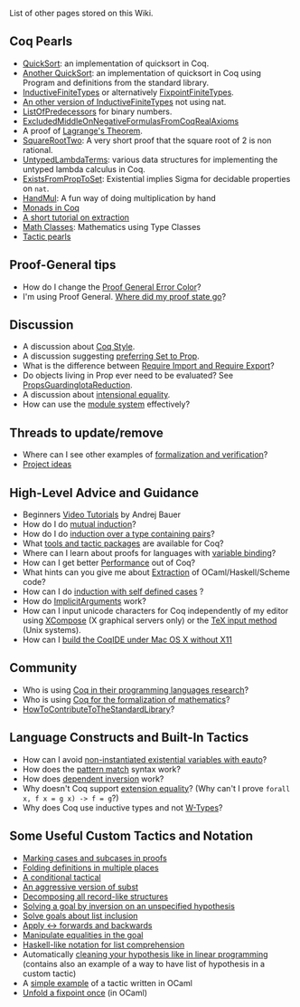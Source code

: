 List of other pages stored on this Wiki.

Coq Pearls
----------

-   [QuickSort](QuickSort): an implementation of quicksort in Coq.
-   [Another QuickSort](http://www.lri.fr/~sozeau/research/russell/quicksort.html): an implementation of quicksort in Coq using Program and definitions from the standard library.
-   [InductiveFiniteTypes](InductiveFiniteTypes) or alternatively [FixpointFiniteTypes](FixpointFiniteTypes).
-   [An other version of InductiveFiniteTypes](AUGER_Enumerates) not using nat.
-   [ListOfPredecessors](ListOfPredecessors) for binary numbers.
-   [ExcludedMiddleOnNegativeFormulasFromCoqRealAxioms](ExcludedMiddleOnNegativeFormulasFromCoqRealAxioms)
-   A proof of [Lagrange's Theorem](LagrangesTheorem).
-   [SquareRootTwo](SquareRootTwo): A very short proof that the square root of 2 is non rational.
-   [UntypedLambdaTerms](UntypedLambdaTerms): various data structures for implementing the untyped lambda calculus in Coq.
-   [ExistsFromPropToSet](ExistsFromPropToSet): Existential implies Sigma for decidable properties on `nat`.
-   [HandMul](HandMul): A fun way of doing multiplication by hand
-   [Monads in Coq](AUGER_Monad)
-   [A short tutorial on extraction](AUGER_ExtractionTuto)
-   [Math Classes](MathClasses): Mathematics using Type Classes
- [Tactic pearls](LtacPearls)

Proof-General tips
-----------------------------

-   How do I change the [Proof General Error Color](Proof%20General%20Error%20Color)?
-   I'm using Proof General. [Where did my proof state go](Proof%20General%20Missing%20Proof%20State)?

Discussion
----------

-   A discussion about [Coq Style](CoqStyle).
-   A discussion suggesting [preferring Set to Prop](ExistsConsideredHarmful).
-   What is the difference between [Require Import and Require Export](Require_Import_and_Require_Export)?
-   Do objects living in Prop ever need to be evaluated? See [PropsGuardingIotaReduction](PropsGuardingIotaReduction).
-   A discussion about [intensional equality](IntensionalEquality).
-   How can use the [module system](ModuleSystem) effectively?

Threads to update/remove
------------------------

-   Where can I see other examples of [formalization and verification](FormalizedAndVerified)?
- [Project ideas](ProjectIdeas)

High-Level Advice and Guidance
------------------------------

-   Beginners [Video Tutorials](http://www.youtube.com/view_play_list?p=DD40A96C2ED54E99) by Andrej Bauer
-   How do I do [mutual induction](Mutual%20Induction)?
-   How do I do [induction over a type containing pairs](Induction%20over%20a%20type%20containing%20pairs)?
-   What [tools and tactic packages](Interfaces) are available for Coq?
-   Where can I learn about proofs for languages with [variable binding](BindingRepresentation)?
-   How can I get better [Performance](Performance) out of Coq?
-   What hints can you give me about [Extraction](Extraction) of OCaml/Haskell/Scheme code?
-   How can I do [induction with self defined cases](InductionWithSelfDefinedCases) ?
-   How do [ImplicitArguments](ImplicitArguments) work?
-   How can I input unicode characters for Coq independently of my editor using [XCompose](XComposeAndNotations) (X graphical servers only) or the [TeX input method](TeXInputMethodForUnicodeNotations) (Unix systems).
-   How can I [build the CoqIDE under Mac OS X without X11](BuildingCoqOnMac)

Community
---------

-   Who is using [Coq in their programming languages research](List%20of%20Coq%20PL%20Projects)?
-   Who is using [Coq for the formalization of mathematics](List%20of%20Coq%20Math%20Projects)?
-   [HowToContributeToTheStandardLibrary](HowToContributeToTheStandardLibrary)?

Language Constructs and Built-In Tactics
----------------------------------------

-   How can I avoid [non-instantiated existential variables with eauto](http://pauillac.inria.fr/pipermail/coq-club/2007/003186.html)?
-   How does the [pattern match](MatchAsInReturn) syntax work?
-   How does [dependent inversion](DependentInversion) work?
-   Why doesn't Coq support [extension equality](extensional_equality)? (Why can't I prove `forall x, f x = g x) -> f = g`?)
-   Why does Coq use inductive types and not [W-Types](WTypeInsteadOfInductiveTypes)?

Some Useful Custom Tactics and Notation
---------------------------------------

-   [Marking cases and subcases in proofs](Case%20(tactic))
-   [Folding definitions in multiple places](Folding%20tactics)
-   [A conditional tactical](if/then/else%20(tactical))
-   [An aggressive version of subst](subst++%20(tactic))
-   [Decomposing all record-like structures](decompose%20records%20(tactic))
-   [Solving a goal by inversion on an unspecified hypothesis](solve%20by%20inversion%20(tactic))
-   [Solve goals about list inclusion](InTac)
-   [Apply &lt;-&gt; forwards and backwards](AppFwdRev)
-   [Manipulate equalities in the goal](LhsRhsTactic)
-   [Haskell-like notation for list comprehension](ListComprehensionNotation)
-   Automatically [cleaning your hypothesis like in linear programming](LinearTactics) (contains also an example of a way to have list of hypothesis in a custom tactic)
-   A [simple example](evar_match) of a tactic written in OCaml
-   [Unfold a fixpoint once](UnfoldFixpointOnce) (in OCaml)
